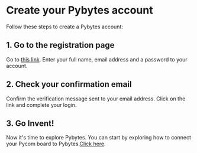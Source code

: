 # Create your Pybytes account

Follow these steps to create a Pybytes account:

## 1. Go to the registration page
Go to [this link](https://pyauth.pybytes.pycom.io/register).
Enter your full name, email address and a password to your account.

## 2. Check your confirmation email
Confirm the verification message sent to your email address.
Click on the link and complete your login.

## 3. Go Invent!
Now it's time to explore Pybytes.
You can start by exploring how to connect your Pycom board to Pybytes.[Click here](../3_connect/intro.md).
